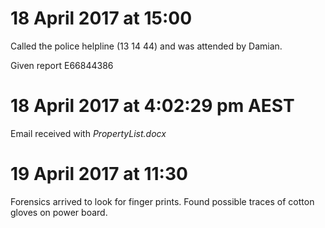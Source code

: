 # 18 April 2017 at 15:00
Called the police helpline (13 14 44) and was attended by Damian.

Given report E66844386

# 18 April 2017 at 4:02:29 pm AEST
Email received with *PropertyList.docx*

# 19 April 2017 at 11:30
Forensics arrived to look for finger prints. Found possible traces of cotton gloves on power board.
